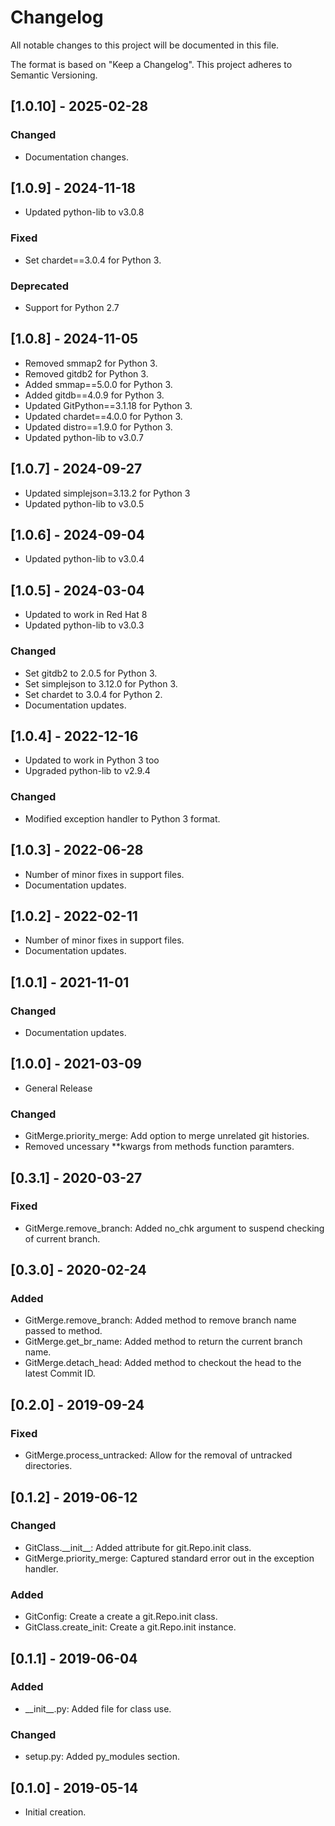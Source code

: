 # Changelog
All notable changes to this project will be documented in this file.

The format is based on "Keep a Changelog".  This project adheres to Semantic Versioning.


## [1.0.10] - 2025-02-28
### Changed
- Documentation changes.


## [1.0.9] - 2024-11-18
- Updated python-lib to v3.0.8

### Fixed
- Set chardet==3.0.4 for Python 3.

### Deprecated
- Support for Python 2.7


## [1.0.8] - 2024-11-05
- Removed smmap2 for Python 3.
- Removed gitdb2 for Python 3.
- Added smmap==5.0.0 for Python 3.
- Added gitdb==4.0.9 for Python 3.
- Updated GitPython==3.1.18 for Python 3.
- Updated chardet==4.0.0 for Python 3.
- Updated distro==1.9.0 for Python 3.
- Updated python-lib to v3.0.7


## [1.0.7] - 2024-09-27
- Updated simplejson=3.13.2 for Python 3
- Updated python-lib to v3.0.5


## [1.0.6] - 2024-09-04
- Updated python-lib to v3.0.4


## [1.0.5] - 2024-03-04
- Updated to work in Red Hat 8
- Updated python-lib to v3.0.3

### Changed
- Set gitdb2 to 2.0.5 for Python 3.
- Set simplejson to 3.12.0 for Python 3.
- Set chardet to 3.0.4 for Python 2.
- Documentation updates.


## [1.0.4] - 2022-12-16
- Updated to work in Python 3 too
- Upgraded python-lib to v2.9.4

### Changed
- Modified exception handler to Python 3 format.


## [1.0.3] - 2022-06-28
- Number of minor fixes in support files.
- Documentation updates.

## [1.0.2] - 2022-02-11
- Number of minor fixes in support files.
- Documentation updates.


## [1.0.1] - 2021-11-01
### Changed
- Documentation updates.


## [1.0.0] - 2021-03-09
- General Release

### Changed
- GitMerge.priority_merge:  Add option to merge unrelated git histories.
- Removed uncessary \*\*kwargs from methods function paramters.


## [0.3.1] - 2020-03-27
### Fixed
- GitMerge.remove_branch:  Added no_chk argument to suspend checking of current branch.


## [0.3.0] - 2020-02-24
### Added
- GitMerge.remove_branch:  Added method to remove branch name passed to method.
- GitMerge.get_br_name:  Added method to return the current branch name.
- GitMerge.detach_head:  Added method to checkout the head to the latest Commit ID.


## [0.2.0] - 2019-09-24
### Fixed
- GitMerge.process_untracked:  Allow for the removal of untracked directories.


## [0.1.2] - 2019-06-12
### Changed
- GitClass.\_\_init\_\_:  Added attribute for git.Repo.init class.
- GitMerge.priority_merge:  Captured standard error out in the exception handler.

### Added
- GitConfig:  Create a create a git.Repo.init class.
- GitClass.create_init:  Create a git.Repo.init instance.


## [0.1.1] - 2019-06-04
### Added
- \_\_init\_\_.py:  Added file for class use.

### Changed
- setup.py:  Added py_modules section.


## [0.1.0] - 2019-05-14
- Initial creation.

